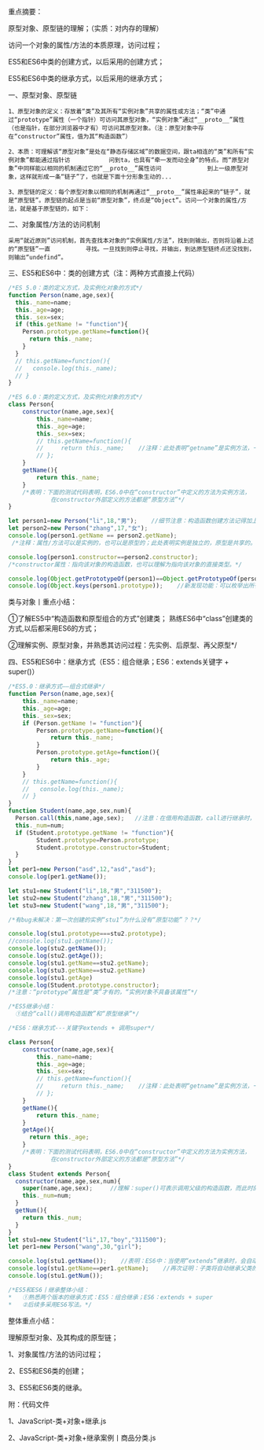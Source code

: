 ﻿重点摘要：

原型对象、原型链的理解；（实质：对内存的理解）

访问一个对象的属性/方法的本质原理，访问过程；

ES5和ES6中类的创建方式，以后采用的创建方式；

ES5和ES6中类的继承方式，以后采用的继承方式；

一、原型对象、原型链

    1、原型对象的定义：存放着“类”及其所有“实例对象”共享的属性或方法；“类”中通过“prototype”属性（一个指针）可访问其原型对象，“实例对象”通过“__proto__”属性（也是指针，在部分浏览器中才有）可访问其原型对象。（注：原型对象中存在“constructor”属性，值为其“构造函数”）

    2、本质：可理解该“原型对象”是处在“静态存储区域”的数据空间，跟ta相连的“类”和所有“实例对象”都能通过指针访           问到ta，也具有“牵一发而动全身”的特点。而“原型对象”中同样能以相同的机制通过它的“__proto__”属性访问             到上一级原型对象，这样就形成一条“链子”了，也就是下面十分形象生动的...

    3、原型链的定义：每个原型对象以相同的机制再通过“__proto__”属性串起来的“链子”，就是“原型链”。原型链的起点是当前“原型对象”，终点是“Object”。访问一个对象的属性/方法，就是基于原型链的，如下：


二、对象属性/方法的访问机制

    采用“就近原则”访问机制，首先查找本对象的“实例属性/方法”，找到则输出，否则将沿着上述的“原型链”一直          寻找。一旦找到则停止寻找，并输出，到达原型链终点还没找到，则输出“undefind”。

三、ES5和ES6中：类的创建方式（注：两种方式直接上代码）

```javascript
/*ES 5.0：类的定义方式，及实例化对象的方式*/
function Person(name,age,sex){
  this._name=name;
  this._age=age;
  this._sex=sex;
  if (this.getName != "function"){
    Person.prototype.getName=function(){
      return this._name;
    }
  }
  // this.getName=function(){
  //   console.log(this._name);
  // }
}

/*ES 6.0：类的定义方式，及实例化对象的方式*/
class Person{
    constructor(name,age,sex){
        this._name=name;
        this._age=age;
        this._sex=sex;
        // this.getName=function(){
        //     return this._name;    //注释：此处表明“getname”是实例方法，一般很少用；
        // };
    }
    getName(){
        return this._name;
    }
    /*表明：下面的测试代码表明，ES6.0中在“constructor”中定义的方法为实例方法，
            在constructor外部定义的方法都是“原型方法”*/
}

let person1=new Person("li",18,"男");    //细节注意：构造函数创建方法记得加上“new”
let person2=new Person("zhang",17,"女");
console.log(person1.getName == person2.getName);
 /*注释：属性/方法可以是实例的，也可以是原型的；此处表明实例是独立的，原型是共享的。*/

console.log(person1.constructor==person2.constructor);
/*constructor属性：指向该对象的构造函数，也可以理解为指向该对象的直接类型。*/

console.log(Object.getPrototypeOf(person1)==Object.getPrototypeOf(person2));
console.log(Object.keys(person1.prototype));    //新发现功能：可以枚举出所有原型属性，但ES6中class则不允许。
```

类与对象丨重点小结：

 ①了解ES5中“构造函数和原型组合的方式”创建类；
   熟练ES6中“class”创建类的方式,以后都采用ES6的方式；

 ②理解实例、原型对象，并熟悉其访问过程：先实例、后原型、再父原型*/

四、ES5和ES6中：继承方式（ES5：组合继承；ES6：extends关键字 + super()）

```javascript
/*ES5.0：继承方式——组合式继承*/
function Person(name,age,sex){
    this._name=name;
    this._age=age;
    this._sex=sex;
    if (Person.getName != "function"){
        Person.prototype.getName=function(){
            return this._name;
        }
        Person.prototype.getAge=function(){
            return this._age;
        }
    }
    // this.getName=function(){
    //   console.log(this._name);
    // }
}
function Student(name,age,sex,num){
  Person.call(this,name,age,sex);   //注意：在借用构造函数，call进行继承时，传入this同时，也要写入新的参数
  this._num=num;
  if (Student.prototype.getName != "function"){
        Student.prototype=Person.prototype;
        Student.prototype.constructor=Student;
  }
}
let per1=new Person("asd",12,"asd","asd");
console.log(per1.getName());

let stu1=new Student("li",18,"男","311500");
let stu2=new Student("zhang",18,"男","311500");
let stu3=new Student("wang",18,"男","311500");

/*有bug未解决：第一次创建的实例“stu1”为什么没有“原型功能”？？*/

console.log(stu1.prototype===stu2.prototype);
//console.log(stu1.getName());
console.log(stu2.getName());
console.log(stu2.getAge());
console.log(stu1.getName==stu2.getName);
console.log(stu3.getName==stu2.getName)
console.log(stu1.getAge)
console.log(Student.prototype.constructor);
/*注意：“prototype”属性是“类”才有的，“实例对象不具备该属性”*/

/*ES5继承小结：
  ①结合“call()调用构造函数”和“原型继承”*/

/*ES6：继承方式---关键字extends + 调用super*/

class Person{
    constructor(name,age,sex){
        this._name=name;
        this._age=age;
        this._sex=sex;
        // this.getName=function(){
        //     return this._name;    //注释：此处表明“getname”是实例方法，一般很少用；
        // };
    }
    getName(){
        return this._name;
    }
    getAge(){
      return this._age;
    }
    /*表明：下面的测试代码表明，ES6.0中在“constructor”中定义的方法为实例方法，
            在constructor外部定义的方法都是“原型方法”*/
}
class Student extends Person{
  constructor(name,age,sex,num){
    super(name,age,sex);     //理解：super()可表示调用父级的构造函数，而此时的this则指向“Student”
    this._num=num;
  }
  getNum(){
    return this._num;
  }
}
let stu1=new Student("li",17,"boy","311500");
let per1=new Person("wang",30,"girl");

console.log(stu1.getName());    //表明：ES6中：当使用“extends”继承时，会自动继承父类的“原型属性/方法”，不必再次声明
console.log(stu1.getName==per1.getName);    //再次证明：子类将自动继承父类的“原型属性/方法”
console.log(stu1.getNum());

/*ES5和ES6丨继承整体小结：
*   ①熟悉两个版本的继承方式：ES5：组合继承；ES6：extends + super
*   ②后续多采用ES6写法。*/
```

整体重点小结：

理解原型对象、及其构成的原型链；

1、对象属性/方法的访问过程；

2、ES5和ES6类的创建；

3、ES5和ES6类的继承。


附：代码文件

1、JavaScript-类+对象+继承.js

2、JavaScript-类+对象+继承案例丨商品分类.js
    
